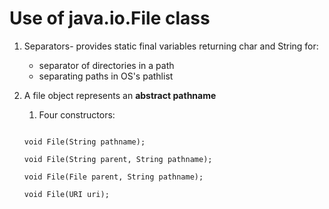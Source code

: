 Use of java.io.File class
=========================

1. Separators- provides static final variables returning char and String for:
    * separator of directories in a path
    * separating paths in OS's pathlist
2.  A file object represents an  **abstract pathname** 
    1. Four constructors:
    
    ```    
    
    void File(String pathname);
    
    void File(String parent, String pathname);
    
    void File(File parent, String pathname);
    
    void File(URI uri);
    
    
    ```
    
